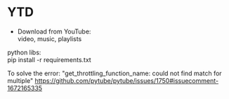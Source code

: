 # YTD
- Download from YouTube:<br>
	video, music, playlists

python libs:<br>
	pip install -r requirements.txt

To solve the error: "get_throttling_function_name: could not find match for multiple"
	https://github.com/pytube/pytube/issues/1750#issuecomment-1672165335